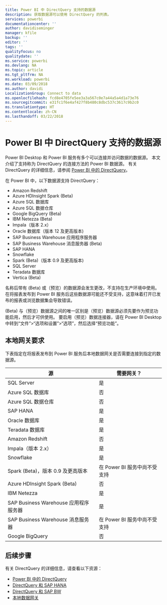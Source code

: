 ```yaml
---
title: Power BI 中 DirectQuery 支持的数据源
description: 获取数据源可以使用 DirectQuery 的列表。
services: powerbi
documentationcenter: ''
author: davidiseminger
manager: kfile
backup: ''
editor: ''
tags: ''
qualityfocus: no
qualitydate: ''
ms.service: powerbi
ms.devlang: NA
ms.topic: article
ms.tgt_pltfrm: NA
ms.workload: powerbi
ms.date: 03/09/2018
ms.author: davidi
LocalizationGroup: Connect to data
ms.openlocfilehash: fcd8e4705fe5ee3a3a567c0e7a44a5a4d1a73e76
ms.sourcegitcommit: e31fc1f6e4af427f8b480c8dbc537c3617c9b2c0
ms.translationtype: HT
ms.contentlocale: zh-CN
ms.lasthandoff: 03/22/2018
---
```

# <a name="data-sources-supported-by-directquery-in-power-bi"></a>Power BI 中 DirectQuery 支持的数据源
Power BI Desktop 和 Power BI 服务有多个可以连接并访问数据的数据源。 本文介绍了支持称为 DirectQuery 的连接方法的 Power BI 数据源。 有关 DirectQuery 的详细信息，请参阅 [Power BI 中的 DirectQuery](desktop-directquery-about.md)。

在 Power BI 中，以下数据源支持 DirectQuery：

* Amazon Redshift
* Azure HDInsight Spark (Beta)
* Azure SQL 数据库
* Azure SQL 数据仓库
* Google BigQuery (Beta)
* IBM Netezza (Beta)
* Impala（版本 2.x）
* Oracle 数据库（版本 12 及更高版本)
* SAP Business Warehouse 应用程序服务器
* SAP Business Warehouse 消息服务器 (Beta)
* SAP HANA
* Snowflake
* Spark (Beta)（版本 0.9 及更高版本)
* SQL Server
* Teradata 数据库
* Vertica (Beta)

名称后带有 (Beta) 或（预览）的数据源会发生更改，不支持在生产环境中使用。 在将报表发布到 Power BI 服务后这些数据源可能还不受支持，这意味着打开已发布的报表或浏览数据集会导致错误。

(Beta) 与（预览）数据源之间的唯一区别是（预览）数据源必须先要作为预览功能启用，然后才可供使用。 要启用（预览）数据连接器，请在 Power BI Desktop 中转到“文件”>“选项和设置”>“选项”，然后选择“预览功能”。

## <a name="on-premises-gateway-requirements"></a>本地网关要求
下表指定在将报表发布到 Power BI 服务后本地数据网关是否需要连接到指定的数据源。

| 源 | 需要网关？ |
| --- | --- |
| SQL Server |是 |
| Azure SQL 数据库 |否 |
| Azure SQL 数据仓库 |否 |
| SAP HANA |是 |
| Oracle 数据库 |是 |
| Teradata 数据库 |是 |
| Amazon Redshift |否 |
| Impala（版本 2.x） |是 |
| Snowflake |是 |
| Spark (Beta)，版本 0.9 及更高版本 |在 Power BI 服务中尚不受支持 |
| Azure HDInsight Spark (Beta) |否 |
| IBM Netezza |是 |
| SAP Business Warehouse 应用程序服务器 |是 |
| SAP Business Warehouse 消息服务器 |在 Power BI 服务中尚不受支持 |
| Google BigQuery |否 |


## <a name="next-steps"></a>后续步骤
有关 DirectQuery 的详细信息，请查看以下资源：

* [Power BI 中的 DirectQuery](desktop-directquery-about.md)
* [DirectQuery 和 SAP HANA](desktop-directquery-sap-hana.md)
* [DirectQuery 和 SAP BW](desktop-directquery-sap-bw.md)
* [本地数据网关](service-gateway-onprem.md)

